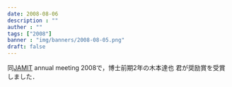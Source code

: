 ```yaml
---
date: 2008-08-06
description : ""
auther : ""
tags: ["2008"]
banner : "img/banners/2008-08-05.png"
draft: false
---
```

同[JAMIT](http://www.jamit.jp/) annual meeting 2008で，博士前期2年の木本達也 君が奨励賞を受賞しました．
